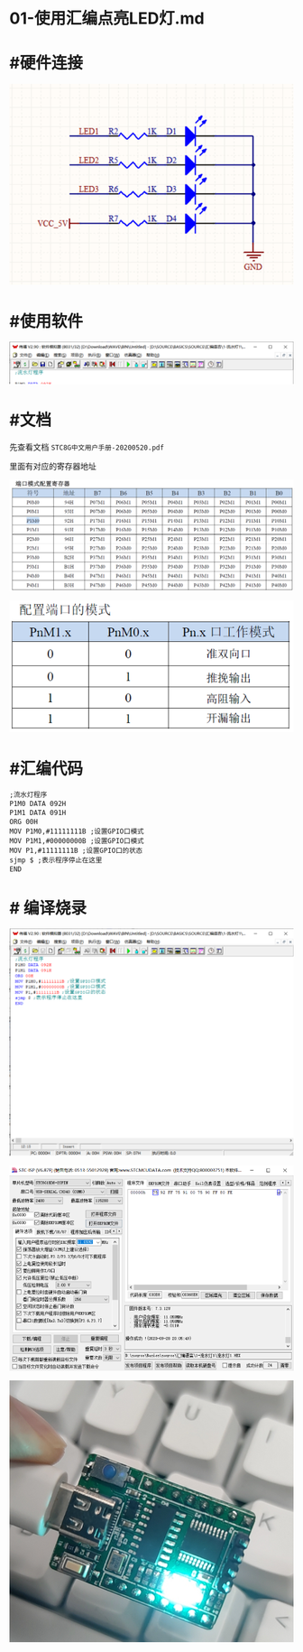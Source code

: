 # 01-使用汇编点亮LED灯.md

# #硬件连接

![硬件连接图](https://raw.githubusercontent.com/weiqifa0/pic/master/image-20200928195802610.png)

# #使用软件

![image-20200928195846926](https://raw.githubusercontent.com/weiqifa0/pic/master/image-20200928195846926.png)

# #文档

先查看文档 `STC8G中文用户手册-20200520.pdf`

里面有对应的寄存器地址

![image-20200928200154322](https://raw.githubusercontent.com/weiqifa0/pic/master/image-20200928200154322.png)

![image-20200928200221581](https://raw.githubusercontent.com/weiqifa0/pic/master/image-20200928200221581.png)

# #汇编代码

```
;流水灯程序
P1M0 DATA 092H
P1M1 DATA 091H
ORG 00H
MOV P1M0,#11111111B ;设置GPIO口模式
MOV P1M1,#00000000B ;设置GPIO口模式
MOV P1,#11111111B ;设置GPIO口的状态
sjmp $ ;表示程序停止在这里
END

```

# # 编译烧录

![image-20200928200605585](https://raw.githubusercontent.com/weiqifa0/pic/master/image-20200928200605585.png)

![image-20200928200618783](https://raw.githubusercontent.com/weiqifa0/pic/master/image-20200928200618783.png)

![运行效果图](https://raw.githubusercontent.com/weiqifa0/pic/master/image-20200928200643897.png)